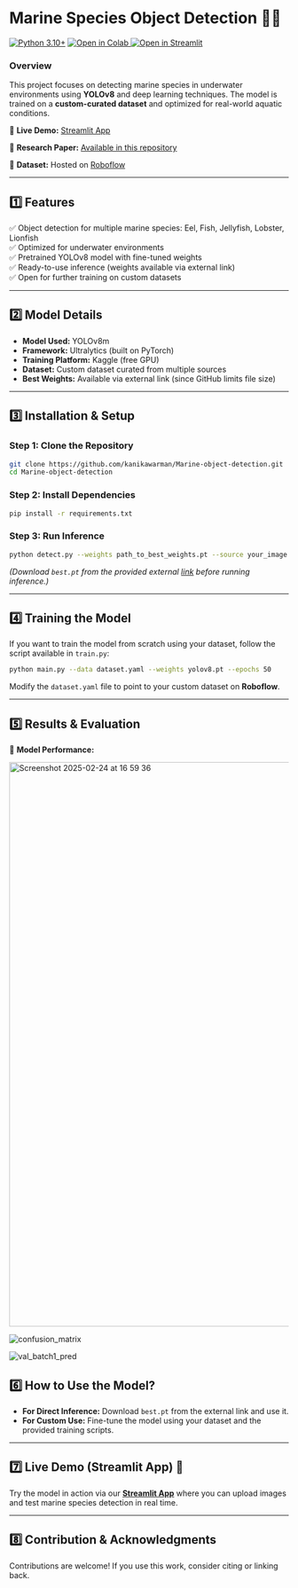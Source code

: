 # **Marine Species Object Detection 🌊🐠**  

<!-- One-glance header block -->
<p align="left">
  <a href="https://www.python.org/"><img alt="Python 3.10+" src="https://img.shields.io/badge/Python-3.10%2B-blue"></a>
  <!-- Update the notebook path if different -->
  <a href="https://colab.research.google.com/github/kanikawarman/Marine-object-detection/blob/main/train.ipynb">
    <img alt="Open in Colab" src="https://colab.research.google.com/assets/colab-badge.svg">
  </a>
  <!-- If you have a public Streamlit app, put its URL below; otherwise keep only the local run command in README -->
  <a href="https://underwater-marine-object-detection.streamlit.app/)">
    <img alt="Open in Streamlit" src="https://static.streamlit.io/badges/streamlit_badge_black_white.svg">
  </a>
</p>


### **Overview**  
This project focuses on detecting marine species in underwater environments using **YOLOv8** and deep learning techniques. The model is trained on a **custom-curated dataset** and optimized for real-world aquatic conditions.  

🔹 **Live Demo:** [Streamlit App](https://underwater-marine-object-detection.streamlit.app/)

🔹 **Research Paper:** [Available in this repository](https://github.com/kanikawarman/Marine-object-detection/blob/main/objectID_yolov8.pdf)

🔹 **Dataset:** Hosted on [Roboflow](https://app.roboflow.com/california-state-university-east-bay-wkf0d/underwater-marine-species/browse?queryText=&pageSize=50&startingIndex=0&browseQuery=true)

---

## **1️⃣ Features**  
✅ Object detection for multiple marine species: Eel, Fish, Jellyfish, Lobster, Lionfish   
✅ Optimized for underwater environments  
✅ Pretrained YOLOv8 model with fine-tuned weights  
✅ Ready-to-use inference (weights available via external link)  
✅ Open for further training on custom datasets  

---

## **2️⃣ Model Details**  
- **Model Used:** YOLOv8m
- **Framework:** Ultralytics (built on PyTorch)  
- **Training Platform:** Kaggle (free GPU)  
- **Dataset:** Custom dataset curated from multiple sources  
- **Best Weights:** Available via external link (since GitHub limits file size)  

---

## **3️⃣ Installation & Setup**  

### **Step 1: Clone the Repository**  
```bash
git clone https://github.com/kanikawarman/Marine-object-detection.git
cd Marine-object-detection
```

### **Step 2: Install Dependencies**  
```bash
pip install -r requirements.txt
```

### **Step 3: Run Inference**  
```bash
python detect.py --weights path_to_best_weights.pt --source your_image.jpg
```  
*(Download `best.pt` from the provided external [link](https://app.roboflow.com/california-state-university-east-bay-wkf0d/underwater-marine-species/6) before running inference.)*  

---

## **4️⃣ Training the Model**  
If you want to train the model from scratch using your dataset, follow the script available in `train.py`:  
```bash
python main.py --data dataset.yaml --weights yolov8.pt --epochs 50
```  
Modify the `dataset.yaml` file to point to your custom dataset on **Roboflow**.  

---

## **5️⃣ Results & Evaluation**  
📌 **Model Performance:** 

<img width="1018" alt="Screenshot 2025-02-24 at 16 59 36" src="https://github.com/user-attachments/assets/34102990-ccdf-4bb2-b5c8-8ec0046c1970" />

![confusion_matrix](https://github.com/user-attachments/assets/d76c5ee0-926f-46c1-a725-f51116621f49)


![val_batch1_pred](https://github.com/user-attachments/assets/c0df09dd-63c1-4816-b88c-a27b20bf7f15)


## **6️⃣ How to Use the Model?**  
- **For Direct Inference:** Download `best.pt` from the external link and use it.  
- **For Custom Use:** Fine-tune the model using your dataset and the provided training scripts.  

---

## **7️⃣ Live Demo (Streamlit App) 🎯**  
Try the model in action via our **[Streamlit App](https://underwater-marine-object-detection.streamlit.app/)** where you can upload images and test marine species detection in real time.  

---

## **8️⃣ Contribution & Acknowledgments**  
Contributions are welcome! If you use this work, consider citing or linking back.  
